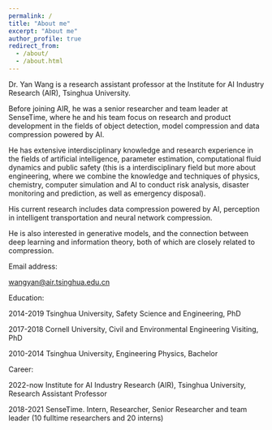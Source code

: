 ```yaml
---
permalink: /
title: "About me"
excerpt: "About me"
author_profile: true
redirect_from: 
  - /about/
  - /about.html
---
```


Dr. Yan Wang is a research assistant professor at the Institute for AI Industry Research (AIR), Tsinghua University. 

Before joining AIR, he was a senior researcher and team leader at SenseTime, where he and his team focus on research and product development in the fields of object detection, model compression and data compression powered by AI. 

He has extensive interdisciplinary knowledge and research experience in the fields of artificial intelligence, parameter estimation, computational fluid dynamics and public safety (this is a interdisciplinary field but more about engineering, where we combine the knowledge and techniques of physics, chemistry, computer simulation and AI to conduct risk analysis, disaster monitoring and prediction, as well as emergency disposal).

His current research includes data compression powered by AI, perception in intelligent transportation and neural network compression. 

He is also interested in generative models, and the connection between deep learning and information theory, both of which are closely related to compression. 

   
      


Email address:

wangyan@air.tsinghua.edu.cn



Education:

2014-2019 Tsinghua University, Safety Science and Engineering, PhD

2017-2018 Cornell University, Civil and Environmental Engineering Visiting, PhD

2010-2014 Tsinghua University, Engineering Physics, Bachelor



Career:

2022-now Institute for AI Industry Research (AIR), Tsinghua University, Research Assistant Professor

2018-2021 SenseTime. Intern, Researcher, Senior Researcher and team leader (10 fulltime researchers and 20 interns)

